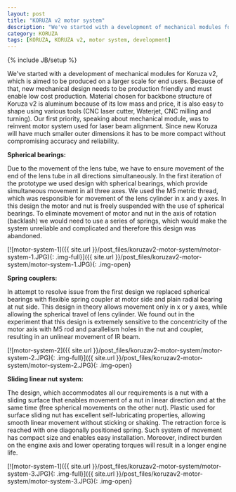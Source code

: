 ```yaml
---
layout: post
title: "KORUZA v2 motor system"
description: "We've started with a development of mechanical modules for Koruza v2, which is aimed to be produced on a larger scale for end users. Because of that, new mechanical design needs to be production friendly and must enable low cost production."
category: KORUZA
tags: [KORUZA, KORUZA v2, motor system, development]
---
```

{% include JB/setup %}


We've started with a development of mechanical modules for Koruza v2, which is aimed to be produced on a larger scale for end users. Because of that, new mechanical design needs to be production friendly and must enable low cost production. Material chosen for backbone structure of Koruza v2 is aluminum because of its low mass and price, it is also easy to shape using various tools (CNC laser cutter, Waterjet, CNC milling and turning).
Our first priority, speaking about mechanical module, was to reinvent motor system used for laser beam alignment. Since new Koruza will have much smaller outer dimensions it has to be more compact without compromising accuracy and reliability.

**Spherical bearings:**

Due to the movement of the lens tube, we have to ensure movement of the end of the lens tube in all directions simultaneously. In the first iteration of the prototype we used design with spherical bearings, which provide simultaneous movement in all three axes. We used the M5 metric thread, which was responsible for movement of the lens cylinder in x and y axes. In this design the motor and nut is freely suspended with the use of spherical bearings. To eliminate movement of motor and nut in the axis of rotation (backlash) we would need to use a series of springs, which would make the system unreliable and complicated and therefore this design was abandoned.

[![motor-system-1]({{ site.url }}/post_files/koruzav2-motor-system/motor-system-1.JPG){: .img-full}]({{ site.url }}/post_files/koruzav2-motor-system/motor-system-1.JPG){: .img-open}

**Spring couplers:**

In attempt to resolve issue from the first design we replaced spherical bearings with flexible spring coupler at motor side and plain radial bearing at nut side. This design in theory allows movement only in x or y axes, while allowing the spherical travel of lens cylinder. We found out in the experiment that this design is extremely sensitive to the concentricity of the motor axis with M5 rod and parallelism holes in the nut and coupler, resulting in an unlinear movement of IR beam.

[![motor-system-2]({{ site.url }}/post_files/koruzav2-motor-system/motor-system-2.JPG){: .img-full}]({{ site.url }}/post_files/koruzav2-motor-system/motor-system-2.JPG){: .img-open}

**Sliding linear nut system:**

The design, which accommodates all our requirements is a nut with a sliding surface that enables movement of a nut in linear direction and at the same time (free spherical movements on the other nut). Plastic used for surface sliding nut has excellent self-lubricating properties, allowing smooth linear movement without sticking or shaking. The retraction force is reached with one diagonally positioned spring. Such system of movement has compact size and enables easy installation. Moreover, indirect burden on the engine axis and lower operating torques will result in a longer engine life.

[![motor-system-1]({{ site.url }}/post_files/koruzav2-motor-system/motor-system-3.JPG){: .img-full}]({{ site.url }}/post_files/koruzav2-motor-system/motor-system-3.JPG){: .img-open}